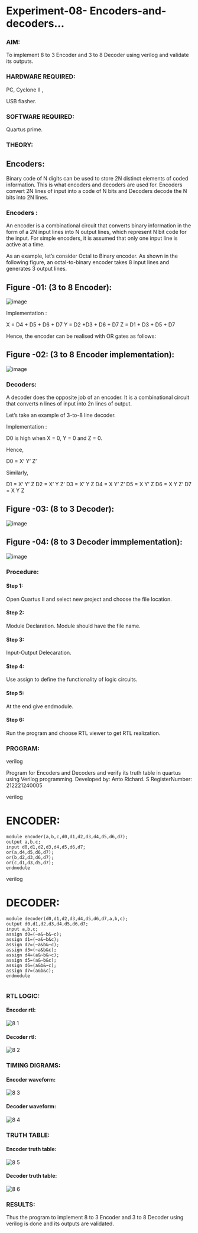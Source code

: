 # Experiment-08- Encoders-and-decoders...

### AIM: 

To implement 8 to 3 Encoder and 3 to 8 Decoder using verilog and validate its outputs.

### HARDWARE REQUIRED:

PC, Cyclone II ,

USB flasher.

### SOFTWARE REQUIRED:

Quartus prime.

### THEORY: 

## Encoders:

Binary code of N digits can be used to store 2N distinct elements of coded information. This is what encoders and decoders are used for. Encoders convert 2N lines of input into a code of N bits and Decoders decode the N bits into 2N lines.

### Encoders :

An encoder is a combinational circuit that converts binary information in the form of a 2N input lines into N output lines, which represent N bit code for the input. For simple encoders, it is assumed that only one input line is active at a time.

As an example, let’s consider Octal to Binary encoder. As shown in the following figure, an octal-to-binary encoder takes 8 input lines and generates 3 output lines.

## Figure -01: (3 to 8 Encoder): 

![image](https://user-images.githubusercontent.com/36288975/171543588-bc0746df-a173-4b35-989e-5fb7d385fe8a.png)

Implementation :

X = D4 + D5 + D6 + D7
Y = D2 +D3 + D6 + D7
Z = D1 + D3 + D5 + D7 

Hence, the encoder can be realised with OR gates as follows:

## Figure -02: (3 to 8 Encoder implementation):

![image](https://user-images.githubusercontent.com/36288975/171543740-68403b82-aa93-4c98-9343-f32b14885a2e.png)

### Decoders:

A decoder does the opposite job of an encoder. It is a combinational circuit that converts n lines of input into 2n lines of output.

Let’s take an example of 3-to-8 line decoder.

Implementation :

D0 is high when X = 0, Y = 0 and Z = 0.

Hence,

D0 = X’ Y’ Z’

Similarly,

D1 = X’ Y’ Z
D2 = X’ Y Z’
D3 = X’ Y Z
D4 = X Y’ Z’
D5 = X Y’ Z
D6 = X Y Z’
D7 = X Y Z 

## Figure -03: (8 to 3 Decoder): 

![image](https://user-images.githubusercontent.com/36288975/171543978-ee2d0671-2846-40a1-8705-507fd6287a49.png)

## Figure -04: (8 to 3 Decoder immplementation):

![image](https://user-images.githubusercontent.com/36288975/171543866-5a6eace6-8683-49d7-9c4f-a7cb30ec3035.png)

### Procedure:

#### Step 1:

Open Quartus II and select new project and choose the file location.

#### Step 2:

Module Declaration. Module should have the file name.

#### Step 3:

Input-Output Delecaration.

#### Step 4:

Use assign to define the functionality of logic circuits.

#### Step 5:

At the end give endmodule.

#### Step 6:

Run the program and choose RTL viewer to get RTL realization.

### PROGRAM:

verilog

Program for Encoders and Decoders and verify its truth table in quartus using Verilog programming.
Developed by: Anto Richard. S
RegisterNumber:  212221240005



verilog

# ENCODER:
```
module encoder(a,b,c,d0,d1,d2,d3,d4,d5,d6,d7);
output a,b,c;
input d0,d1,d2,d3,d4,d5,d6,d7;
or(a,d4,d5,d6,d7);
or(b,d2,d3,d6,d7);
or(c,d1,d3,d5,d7);
endmodule
```


verilog

# DECODER:
```
module decoder(d0,d1,d2,d3,d4,d5,d6,d7,a,b,c);
output d0,d1,d2,d3,d4,d5,d6,d7;
input a,b,c;
assign d0=(~a&~b&~c);
assign d1=(~a&~b&c);
assign d2=(~a&b&~c);
assign d3=(~a&b&c);
assign d4=(a&~b&~c);
assign d5=(a&~b&c);
assign d6=(a&b&~c);
assign d7=(a&b&c);
endmodule


```
### RTL LOGIC:  

#### Encoder rtl:

![8 1](https://github.com/anto-richard/Experiment-08-Encoders-and-decoders-/assets/93427534/3cf915b0-05d2-415a-be14-d223bc5dcca3)

#### Decoder rtl:

![8 2](https://github.com/anto-richard/Experiment-08-Encoders-and-decoders-/assets/93427534/a2473e98-3ec3-4f9f-84ef-aed31696ff0f)

### TIMING DIGRAMS:  

#### Encoder waveform:

![8 3](https://github.com/anto-richard/Experiment-08-Encoders-and-decoders-/assets/93427534/25453685-cc73-4274-ae63-6e0b3aacd49c)

#### Decoder waveform:

![8 4](https://github.com/anto-richard/Experiment-08-Encoders-and-decoders-/assets/93427534/ddb5af68-1ae3-418f-aba1-722625ccc6c1)

### TRUTH TABLE: 

#### Encoder truth table:

![8 5](https://github.com/anto-richard/Experiment-08-Encoders-and-decoders-/assets/93427534/bd2c4e9f-ce4d-4bb6-bb73-8907c0f458db)

#### Decoder truth table:

![8 6](https://github.com/anto-richard/Experiment-08-Encoders-and-decoders-/assets/93427534/f9bc5499-5f69-45b8-9655-0f92d377fd52)

### RESULTS:

Thus the program to implement 8 to 3 Encoder and 3 to 8 Decoder using verilog is done and its outputs are validated.
